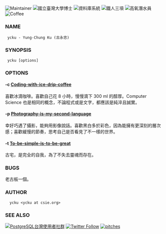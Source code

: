 ![Maintainer](https://img.shields.io/badge/Maintainer-台灣PostgreSQL使用者社群-blue.svg)
![國立臺灣大學博士](https://img.shields.io/badge/Ph.D.-National%20Taiwan%20University-blue.svg)
![資料庫系統](https://img.shields.io/badge/Distributed-Database-orange.svg)
![鐵人三項](https://img.shields.io/badge/Triathlon-Enjoy-brightgreen.svg)
![高氧潛水員](https://img.shields.io/badge/Enriched%20Air-Scuba-yellow.svg)
![Coffee](https://img.shields.io/badge/手沖咖啡-心情-brightgreen.svg)

### NAME
     ycku - Yung-Chung Ku (古永忠)

### SYNOPSIS
     ycku [options]

### OPTIONS
#### -c [Coding-with-ice-drip-coffee](https://github.com/ycku/) 

喜歡冰滴咖啡。喜歡自己花 8 小時，慢慢滴下 300 ml 的醇厚。Computer Science 也是相同的概念，不論程式或是文字，都應該是純淬且誠實。

#### -p [Photography-is-my-second-language](https://www.flickr.com/people/pipergu/)

幸好巧遇了攝影，能夠用影像說話。喜歡黑白多於彩色，因為能擁有更深刻的層次感；喜歡緩慢的節奏，思考自己是否看見了不一樣的世界。

#### -t [To-be-simple-is-to-be-great](http://pipergu.blogspot.tw/)

古宅，是完全的自我，為了不失去靈魂而存在。

### BUGS
老古板一個。

### AUTHOR
      ycku <ycku at csie.org>

### SEE ALSO
[![PostgreSQL台灣使用者社群](https://img.shields.io/badge/台灣使用者社群-PostgreSQL-blue.svg)](https://postgresql.tw/)
[![Twitter Follow](https://img.shields.io/twitter/follow/94ycku.svg?style=social&label=Follow)](https://twitter.com/94ycku)
[![pitches](https://img.shields.io/badge/Pitch%20My%20Passion-YC.KU-orange.svg)](http://ycku.csie.org/pitches/)
